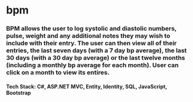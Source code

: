 # bpm
### BPM allows the user to log systolic and diastolic numbers, pulse, weight and any additional notes they may wish to include with their entry.  The user can then view all of their entries, the last seven days (with a 7 day bp average), the last 30 days (with a 30 day bp average) or the last twelve months (including a monthly bp average for each month).  User can click on a month to view its entires.
#### Tech Stack: C#, ASP.NET MVC, Entity, Identity, SQL, JavaScript, Bootstrap
